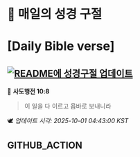 # 🙏 매일의 성경 구절
# [Daily Bible verse]
## [![README에 성경구절 업데이트](https://github.com/DONGSUKA/first_test/actions/workflows/update-readme-bible.yml/badge.svg)](https://github.com/DONGSUKA/first_test/actions/workflows/update-readme-bible.yml)
<!-- START_BIBLE_VERSE -->
📖 **사도행전 10:8**
> 이 일을 다 이르고 욥바로 보내니라

🕊️ _업데이트 시각: 2025-10-01 04:43:00 KST_
  <!-- END_BIBLE_VERSE -->
## GITHUB_ACTION
